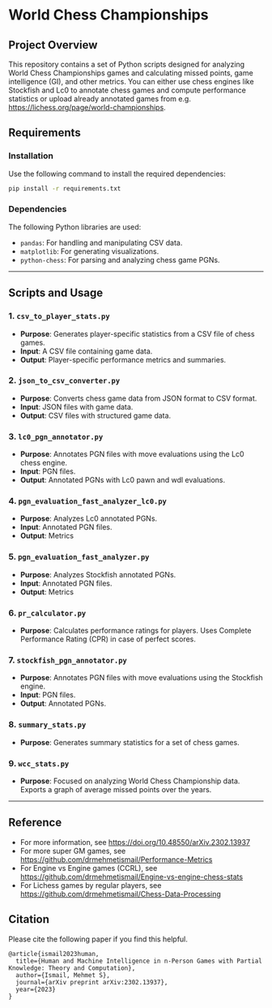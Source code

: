 # World Chess Championships

## Project Overview

This repository contains a set of Python scripts designed for analyzing World Chess Championships games and calculating missed points, game intelligence (GI), and other metrics. You can either use chess engines like Stockfish and Lc0 to annotate chess games and compute performance statistics or upload already annotated games from e.g. https://lichess.org/page/world-championships.


## Requirements

### Installation
Use the following command to install the required dependencies:

```bash
pip install -r requirements.txt
```

### Dependencies
The following Python libraries are used:
- `pandas`: For handling and manipulating CSV data.
- `matplotlib`: For generating visualizations.
- `python-chess`: For parsing and analyzing chess game PGNs.

---

## Scripts and Usage

### 1. `csv_to_player_stats.py`
- **Purpose**: Generates player-specific statistics from a CSV file of chess games.
- **Input**: A CSV file containing game data.
- **Output**: Player-specific performance metrics and summaries.

### 2. `json_to_csv_converter.py`
- **Purpose**: Converts chess game data from JSON format to CSV format.
- **Input**: JSON files with game data.
- **Output**: CSV files with structured game data.

### 3. `lc0_pgn_annotator.py`
- **Purpose**: Annotates PGN files with move evaluations using the Lc0 chess engine.
- **Input**: PGN files.
- **Output**: Annotated PGNs with Lc0 pawn and wdl evaluations.

### 4. `pgn_evaluation_fast_analyzer_lc0.py`
- **Purpose**: Analyzes Lc0 annotated PGNs.
- **Input**: Annotated PGN files.
- **Output**: Metrics

### 5. `pgn_evaluation_fast_analyzer.py`
- **Purpose**: Analyzes Stockfish annotated PGNs.
- **Input**: Annotated PGN files.
- **Output**: Metrics

### 6. `pr_calculator.py`
- **Purpose**: Calculates performance ratings for players. Uses Complete Performance Rating (CPR) in case of perfect scores.

### 7. `stockfish_pgn_annotator.py`
- **Purpose**: Annotates PGN files with move evaluations using the Stockfish engine.
- **Input**: PGN files.
- **Output**: Annotated PGNs.

### 8. `summary_stats.py`
- **Purpose**: Generates summary statistics for a set of chess games.

### 9. `wcc_stats.py`
- **Purpose**: Focused on analyzing World Chess Championship data. Exports a graph of average missed points over the years.

---

## Reference
- For more information, see https://doi.org/10.48550/arXiv.2302.13937
- For more super GM games, see https://github.com/drmehmetismail/Performance-Metrics
- For Engine vs Engine games (CCRL), see https://github.com/drmehmetismail/Engine-vs-engine-chess-stats
- For Lichess games by regular players, see https://github.com/drmehmetismail/Chess-Data-Processing

## Citation
Please cite the following paper if you find this helpful.
```
@article{ismail2023human,
  title={Human and Machine Intelligence in n-Person Games with Partial Knowledge: Theory and Computation},
  author={Ismail, Mehmet S},
  journal={arXiv preprint arXiv:2302.13937},
  year={2023}
}
```
